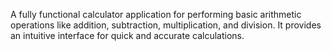 A fully functional calculator application for performing basic arithmetic operations like addition, subtraction, multiplication, and division. It provides an intuitive interface for quick and accurate calculations.
